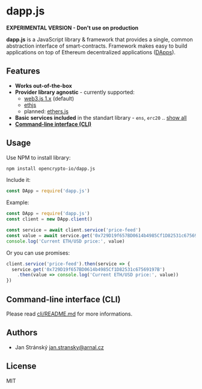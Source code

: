 # dapp.js

**EXPERIMENTAL VERSION - Don't use on production**

**dapp.js** is a JavaScript library & framework that provides a single, common abstraction interface of smart-contracts. Framework makes easy to build applications on top of Ethereum decentralized applications ([DApps](https://en.wikipedia.org/wiki/Decentralized_application)).

## Features

* **Works out-of-the-box**
* **Provider library agnostic** - currently supported:
  * [web3.js 1.x](https://github.com/ethereum/web3.js/) (default)
  * [ethjs](https://github.com/ethjs/ethjs)
  * planned: [ethers.js](https://github.com/ethers-io/ethers.js)
* **Basic services included** in the standart library - `ens`, `erc20` .. [show all](https://github.com/opencrypto-io/dapp.js/tree/master/services)
* **[Command-line interface (CLI)](/cli)**

## Usage

Use NPM to install library:
```bash
npm install opencrypto-io/dapp.js
```

Include it:
```js
const DApp = require('dapp.js')
```

Example:
```js
const DApp = require('dapp.js')
const client = new DApp.client()

const service = await client.service('price-feed')
const value = await service.get('0x729D19f657BD0614b4985Cf1D82531c67569197B')
console.log('Current ETH/USD price:', value)
```

Or you can use promises:

```js
client.service('price-feed').then(service => {
  service.get('0x729D19f657BD0614b4985Cf1D82531c67569197B')
    .then(value => console.log('Current ETH/USD price:', value))
})
```


## Command-line interface (CLI)

Please read [cli/README.md](cli/README.md) for more informations.

## Authors

* Jan Stránský <jan.stransky@arnal.cz>

## License
MIT

